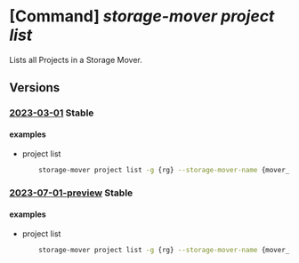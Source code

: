 # [Command] _storage-mover project list_

Lists all Projects in a Storage Mover.

## Versions

### [2023-03-01](/Resources/mgmt-plane/L3N1YnNjcmlwdGlvbnMve30vcmVzb3VyY2Vncm91cHMve30vcHJvdmlkZXJzL21pY3Jvc29mdC5zdG9yYWdlbW92ZXIvc3RvcmFnZW1vdmVycy97fS9wcm9qZWN0cw==/2023-03-01.xml) **Stable**

<!-- mgmt-plane /subscriptions/{}/resourcegroups/{}/providers/microsoft.storagemover/storagemovers/{}/projects 2023-03-01 -->

#### examples

- project list
    ```bash
        storage-mover project list -g {rg} --storage-mover-name {mover_name}
    ```

### [2023-07-01-preview](/Resources/mgmt-plane/L3N1YnNjcmlwdGlvbnMve30vcmVzb3VyY2Vncm91cHMve30vcHJvdmlkZXJzL21pY3Jvc29mdC5zdG9yYWdlbW92ZXIvc3RvcmFnZW1vdmVycy97fS9wcm9qZWN0cw==/2023-07-01-preview.xml) **Stable**

<!-- mgmt-plane /subscriptions/{}/resourcegroups/{}/providers/microsoft.storagemover/storagemovers/{}/projects 2023-07-01-preview -->

#### examples

- project list
    ```bash
        storage-mover project list -g {rg} --storage-mover-name {mover_name}
    ```
